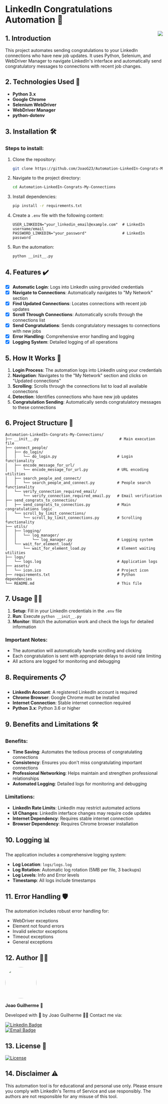 # LinkedIn Congratulations Automation 🎉

<img src="./assets/icon.ico" align="right">

## 1. Introduction

This project automates sending congratulations to your LinkedIn connections who have new job updates. It uses Python, Selenium, and WebDriver Manager to navigate LinkedIn's interface and automatically send congratulatory messages to connections with recent job changes.

## 2. Technologies Used 📲

- **Python 3.x**
- **Google Chrome**
- **Selenium WebDriver**
- **WebDriver Manager**
- **python-dotenv**

## 3. Installation 🛠️

### Steps to install:

1. Clone the repository:
   ```bash
   git clone https://github.com/JoaoG23/Automation-LinkedIn-Congrats-My-Connections.git
   ```

2. Navigate to the project directory:
   ```bash
   cd Automation-LinkedIn-Congrats-My-Connections
   ```

3. Install dependencies:
   ```bash
   pip install -r requirements.txt
   ```

4. Create a `.env` file with the following content:
   ```env
   USER_LINKEDIN="your_linkedin_email@example.com"  # LinkedIn username/email
   PASSWORD_LINKEDIN="your_password"                # LinkedIn password
   ```

5. Run the automation:
   ```bash
   python __init__.py
   ```

## 4. Features ✔️

- [x] **Automatic Login**: Logs into LinkedIn using provided credentials
- [x] **Navigate to Connections**: Automatically navigates to "My Network" section
- [x] **Find Updated Connections**: Locates connections with recent job updates
- [x] **Scroll Through Connections**: Automatically scrolls through the connections list
- [x] **Send Congratulations**: Sends congratulatory messages to connections with new jobs
- [x] **Error Handling**: Comprehensive error handling and logging
- [x] **Logging System**: Detailed logging of all operations

## 5. How It Works 🔧

1. **Login Process**: The automation logs into LinkedIn using your credentials
2. **Navigation**: Navigates to the "My Network" section and clicks on "Updated connections"
3. **Scrolling**: Scrolls through the connections list to load all available connections
4. **Detection**: Identifies connections who have new job updates
5. **Congratulation Sending**: Automatically sends congratulatory messages to these connections

## 6. Project Structure 📁

```
Automation-LinkedIn-Congrats-My-Connections/
├── __init__.py                                    # Main execution file
├── connect_people/
│   ├── do_login/
│   │   └── do_login.py                           # Login functionality
│   ├── encode_message_for_url/
│   │   └── encode_message_for_url.py             # URL encoding utilities
│   ├── search_people_and_connect/
│   │   └── search_people_and_connect.py          # People search functionality
│   └── verify_connection_required_email/
│       └── verify_connection_required_email.py   # Email verification
├── send_congrats_to_connectios/
│   ├── send_congrats_to_connectios.py            # Main congratulations logic
│   └── scroll_by_limit_connections/
│       └── scroll_by_limit_connections.py        # Scrolling functionality
├── utils/
│   ├── logging/
│   │   └── log_manager/
│   │       └── log_manager.py                    # Logging system
│   └── wait_for_element_load/
│       └── wait_for_element_load.py              # Element waiting utilities
├── logs/
│   └── logs.log                                  # Application logs
├── assets/
│   └── icon.ico                                  # Project icon
├── requirements.txt                              # Python dependencies
└── README.md                                     # This file
```

## 7. Usage 👨‍💻

1. **Setup**: Fill in your LinkedIn credentials in the `.env` file
2. **Run**: Execute `python __init__.py`
3. **Monitor**: Watch the automation work and check the logs for detailed information

### Important Notes:
- The automation will automatically handle scrolling and clicking
- Each congratulation is sent with appropriate delays to avoid rate limiting
- All actions are logged for monitoring and debugging

## 8. Requirements 📋

- **LinkedIn Account**: A registered LinkedIn account is required
- **Chrome Browser**: Google Chrome must be installed
- **Internet Connection**: Stable internet connection required
- **Python 3.x**: Python 3.6 or higher

## 9. Benefits and Limitations 🛠️

### Benefits:
- **Time Saving**: Automates the tedious process of congratulating connections
- **Consistency**: Ensures you don't miss congratulating important connections
- **Professional Networking**: Helps maintain and strengthen professional relationships
- **Automated Logging**: Detailed logs for monitoring and debugging

### Limitations:
- **LinkedIn Rate Limits**: LinkedIn may restrict automated actions
- **UI Changes**: LinkedIn interface changes may require code updates
- **Internet Dependency**: Requires stable internet connection
- **Browser Dependency**: Requires Chrome browser installation

## 10. Logging 📊

The application includes a comprehensive logging system:
- **Log Location**: `logs/logs.log`
- **Log Rotation**: Automatic log rotation (5MB per file, 3 backups)
- **Log Levels**: Info and Error levels
- **Timestamp**: All logs include timestamps

## 11. Error Handling 🛡️

The automation includes robust error handling for:
- WebDriver exceptions
- Element not found errors
- Invalid selector exceptions
- Timeout exceptions
- General exceptions

## 12. Author 👨‍💻

<img style="border-radius:50%;" src="https://avatars.githubusercontent.com/u/80895578?v=4" width="100px;" alt=""/>

**Joao Guilherme** 🚀

Developed with 🤖 by Joao Guilherme 👋🏽 Contact me via:

[![Linkedin Badge](https://shields.io/badge/-Joao%20Guilherme-blue?style=flat-square&logo=Linkedin&logoColor=white&link=https://www.linkedin.com/in/joaog123/)](https://www.linkedin.com/in/joaog123/)  
[![Email Badge](https://shields.io/badge/-joaoguilherme94@live.com-c80?style=flat-square&logo=Microsoft&logoColor=white&link=mailto:joaoguilherme94@live.com)](mailto:joaoguilherme94@live.com)

## 13. License 📄

[![License](https://shields.io/github/license/Ileriayo/markdown-badges?style=for-the-badge)](./LICENSE)

## 14. Disclaimer ⚠️

This automation tool is for educational and personal use only. Please ensure you comply with LinkedIn's Terms of Service and use responsibly. The authors are not responsible for any misuse of this tool.  
